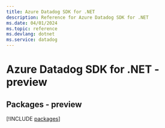 ```yaml
---
title: Azure Datadog SDK for .NET
description: Reference for Azure Datadog SDK for .NET
ms.date: 04/01/2024
ms.topic: reference
ms.devlang: dotnet
ms.service: datadog
---
```

# Azure Datadog SDK for .NET - preview
## Packages - preview
[!INCLUDE [packages](datadog-index.md)]